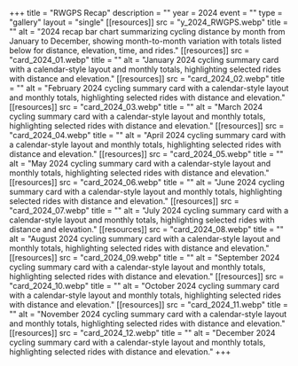 +++
title = "RWGPS Recap"
description = ""
year = 2024
event = ""
type = "gallery"
layout = "single"
[[resources]]
src = "y_2024_RWGPS.webp"
title = ""
alt = "2024 recap bar chart summarizing cycling distance by month from January to December, showing month-to-month variation with totals listed below for distance, elevation, time, and rides."
[[resources]]
src = "card_2024_01.webp"
title = ""
alt = "January 2024 cycling summary card with a calendar-style layout and monthly totals, highlighting selected rides with distance and elevation."
[[resources]]
src = "card_2024_02.webp"
title = ""
alt = "February 2024 cycling summary card with a calendar-style layout and monthly totals, highlighting selected rides with distance and elevation."
[[resources]]
src = "card_2024_03.webp"
title = ""
alt = "March 2024 cycling summary card with a calendar-style layout and monthly totals, highlighting selected rides with distance and elevation."
[[resources]]
src = "card_2024_04.webp"
title = ""
alt = "April 2024 cycling summary card with a calendar-style layout and monthly totals, highlighting selected rides with distance and elevation."
[[resources]]
src = "card_2024_05.webp"
title = ""
alt = "May 2024 cycling summary card with a calendar-style layout and monthly totals, highlighting selected rides with distance and elevation."
[[resources]]
src = "card_2024_06.webp"
title = ""
alt = "June 2024 cycling summary card with a calendar-style layout and monthly totals, highlighting selected rides with distance and elevation."
[[resources]]
src = "card_2024_07.webp"
title = ""
alt = "July 2024 cycling summary card with a calendar-style layout and monthly totals, highlighting selected rides with distance and elevation."
[[resources]]
src = "card_2024_08.webp"
title = ""
alt = "August 2024 cycling summary card with a calendar-style layout and monthly totals, highlighting selected rides with distance and elevation."
[[resources]]
src = "card_2024_09.webp"
title = ""
alt = "September 2024 cycling summary card with a calendar-style layout and monthly totals, highlighting selected rides with distance and elevation."
[[resources]]
src = "card_2024_10.webp"
title = ""
alt = "October 2024 cycling summary card with a calendar-style layout and monthly totals, highlighting selected rides with distance and elevation."
[[resources]]
src = "card_2024_11.webp"
title = ""
alt = "November 2024 cycling summary card with a calendar-style layout and monthly totals, highlighting selected rides with distance and elevation."
[[resources]]
src = "card_2024_12.webp"
title = ""
alt = "December 2024 cycling summary card with a calendar-style layout and monthly totals, highlighting selected rides with distance and elevation."
+++